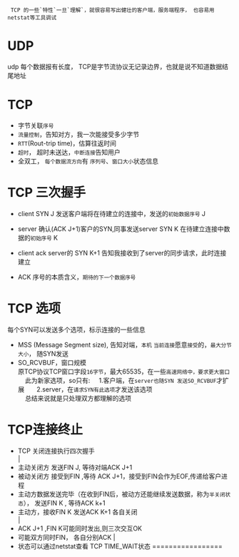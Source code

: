 
     TCP 的一些`特性`一旦`理解`，就很容易写出健壮的客户端，服务端程序， 也容易用netstat等工具调试
    
 UDP
 ===
 udp 每个数据报有长度， TCP是字节流协议无记录边界，也就是说不知道数据结尾地址
    
 TCP
 ===
* 字节关联`序号`
* `流量控制`，告知对方，我一次能接受多少字节
* `RTT`(Rout-trip time)，估算往返时间
* `超时`， 超时未送达，`中断连接`告知用户
* 全双工， `每个数据流方向`有 `序列号`、`窗口大小`状态信息
    
 TCP 三次握手
 ===========
* client SYN J 发送客户端将在待建立的连接中，发送的`初始数据序号` J
* server 确认(ACK J+1)客户的SYN,同事发送server SYN K 在待建立连接中数据的`初始序号` K
* client ack server的 SYN K+1 告知我接收到了server的同步请求，此时连接建立
  
* ACK 序号的本质含义，`期待的下一个数据序号`
 
 TCP 选项
 ========
 每个SYN可以发送多个选项，标示连接的一些信息
 * MSS (Message Segment size), 告知对端，`本机` `当前连接`愿意`接受`的，`最大分节大小`， 随SYN发送
 * SO_RCVBUF，窗口规模  
    原TCP协议TCP窗口字段`16字节`，最大65535，在一些`高速网络中，要求更大窗口`   
    此为新家选项，so只有: 
    1.客户端，在`server也随SYN 发送SO_RCVBUF`才扩展   
    2.server，在`请求SYN有此选项`才发送该选项  
    总结来说就是只处理双方都理解的选项  
 
 TCP连接终止
 ==============
 * TCP 关闭连接执行四次握手  
 |
 * 主动关闭方 发送FIN J, 等待对端ACK J+1
 * 被动关闭方 接受到FIN ,等待 ACK J+1，接受到FIN会作为EOF,传递给客户进程
 * 主动方数据发送完毕（在收到FIN后，被动方还能继续发送数据，称为`半关闭状态`）， 发送FIN K , 等待ACK k+1
 * 主动方，接收FIN K 发送ACK K+1 各自关闭  
 |
 * ACK J+1 ,FIN K可能同时发出,则三次交互OK
 * 可能双方同时FIN， 各自分别ACK
 |
 * 状态可以通过netstat查看
 TCP TIME_WAIT状态
 =================
